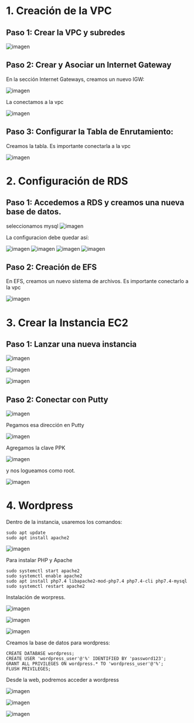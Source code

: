 # 1. Creación de la VPC

## Paso 1: Crear la VPC y subredes

![imagen](https://github.com/user-attachments/assets/3a7d8631-4de0-46d4-8da3-d1baaeafcdc2)

## Paso 2: Crear y Asociar un Internet Gateway

En la sección Internet Gateways, creamos un nuevo IGW:

![imagen](https://github.com/user-attachments/assets/ee0c1e6b-aa0a-42b3-bf12-c02fab265471)

La conectamos a la vpc

![imagen](https://github.com/user-attachments/assets/11b4b9b2-d872-414c-a76f-ca0a8205d6d4)

## Paso 3: Configurar la Tabla de Enrutamiento:

Creamos la tabla. Es importante conectarla a la vpc

![imagen](https://github.com/user-attachments/assets/8a4a38b3-a2b9-4dad-974e-e760e312e50b)


# 2. Configuración de RDS

## Paso 1: Accedemos a RDS y creamos una nueva base de datos.

seleccionamos mysql
![imagen](https://github.com/user-attachments/assets/cb9b34ba-4466-43be-9019-fd9016045f64)

La configuracion debe quedar así:

![imagen](https://github.com/user-attachments/assets/670b22c6-594a-4ecb-92d0-c3ba8d923ef4)
![imagen](https://github.com/user-attachments/assets/e7cca03b-b61b-4a52-8799-2d26491320f8)
![imagen](https://github.com/user-attachments/assets/bbd7f438-587e-43ef-b748-16c2d7db12bf)
![imagen](https://github.com/user-attachments/assets/520bbe56-3a7e-47f1-b615-0b1833aab258)

## Paso 2: Creación de EFS

En EFS, creamos un nuevo sistema de archivos. Es importante conectarlo a la vpc

![imagen](https://github.com/user-attachments/assets/15ff15a5-8651-4968-8800-1e1bfaf2c3fa)

# 3. Crear la Instancia EC2

## Paso 1: Lanzar una nueva instancia

![imagen](https://github.com/user-attachments/assets/6615882c-2765-43ff-b483-72df6c6de051)

![imagen](https://github.com/user-attachments/assets/f633a223-51b1-4f6e-8b5d-18e7c26b851b)

![imagen](https://github.com/user-attachments/assets/b7f08405-f295-44f6-9587-f0aab5c86e9c)

## Paso 2: Conectar con Putty

![imagen](https://github.com/user-attachments/assets/f18480e6-a2ab-4d05-8572-5938c7fe4ab8)

Pegamos esa dirección en Putty

 ![imagen](https://github.com/user-attachments/assets/13b4dd1e-ba3e-466d-bdad-9cf4236c6b8c)

Agregamos la clave PPK

 ![imagen](https://github.com/user-attachments/assets/fd8d612a-ce71-41bc-bdcb-7e3ec82ad3ff)

 y nos logueamos como root.

![imagen](https://github.com/user-attachments/assets/c22de3d7-5606-4daa-9a4c-f347cd45f4c0)

 # 4. Wordpress

Dentro de la instancia, usaremos los comandos:

```
sudo apt update
sudo apt install apache2
```

![imagen](https://github.com/user-attachments/assets/d7a9d170-f196-4117-9bf2-9228dbe91fba)

Para instalar PHP y Apache 

```
sudo systemctl start apache2
sudo systemctl enable apache2
sudo apt install php7.4 libapache2-mod-php7.4 php7.4-cli php7.4-mysql
sudo systemctl restart apache2
```


Instalación de worpress.


![imagen](https://github.com/user-attachments/assets/41bee531-bb25-4377-ab50-d09fc9c5dd48)

![imagen](https://github.com/user-attachments/assets/a70118cd-f23e-4b48-b83c-44658bb121f0)

![imagen](https://github.com/user-attachments/assets/042ab24f-3c8a-426e-9b66-42a52eb36db5)

Creamos la base de datos para wordpress:

```
CREATE DATABASE wordpress; 
CREATE USER 'wordpress_user'@'%' IDENTIFIED BY 'password123'; 
GRANT ALL PRIVILEGES ON wordpress.* TO 'wordpress_user'@'%'; 
FLUSH PRIVILEGES;
```

Desde la web, podremos acceder a wordpress

![imagen](https://github.com/user-attachments/assets/490f01bf-79e6-413e-81b1-9e68368746ef)



![imagen](https://github.com/user-attachments/assets/db1d98e3-0815-4ef2-9d19-4286c57b246c)



![imagen](https://github.com/user-attachments/assets/8285c3e5-af37-462a-94d0-5262dca24d15)

